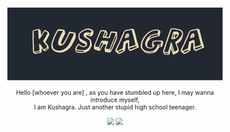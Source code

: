 <p align="center">
<img src="img/name.png" width="500"><br><br>
Hello [whoever you are] , as you have stumbled up here, I may wanna introduce myself,<br>I am Kushagra. Just another stupid high school teenager.<br><br>
<img src="https://github-readme-streak-stats.herokuapp.com?user=kushagraa-j&theme=dark&hide_border=true&background=222831">
<img src="https://github-readme-stats.vercel.app/api?username=kushagraa-j&show_icons=true&theme=radical">
</p>
